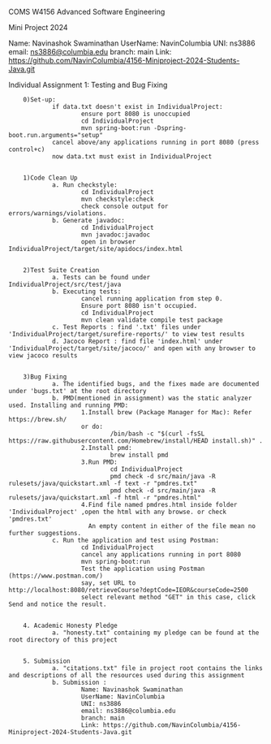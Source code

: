 COMS W4156 Advanced Software Engineering

Mini Project 2024

Name: Navinashok Swaminathan
UserName: NavinColumbia
UNI: ns3886
email: ns3886@columbia.edu
branch: main 
Link: https://github.com/NavinColumbia/4156-Miniproject-2024-Students-Java.git


Individual Assignment 1: Testing and Bug Fixing 

        0)Set-up:
                if data.txt doesn't exist in IndividualProject:
                        ensure port 8080 is unoccupied
                        cd IndividualProject
                        mvn spring-boot:run -Dspring-boot.run.arguments="setup"
                cancel above/any applications running in port 8080 (press control+c)
                now data.txt must exist in IndividualProject


        1)Code Clean Up
                a. Run checkstyle:
                        cd IndividualProject
                        mvn checkstyle:check
                        check console output for errors/warnings/violations.
                b. Generate javadoc:
                        cd IndividualProject
                        mvn javadoc:javadoc
                        open in browser IndividualProject/target/site/apidocs/index.html


        2)Test Suite Creation
                a. Tests can be found under IndividualProject/src/test/java
                b. Executing tests:
                        cancel running application from step 0.
                        Ensure port 8080 isn't occupied. 
                        cd IndividualProject
                        mvn clean validate compile test package       
                c. Test Reports : find '.txt' files under 'IndividualProject/target/surefire-reports/' to view test results
                d. Jacoco Report : find file 'index.html' under 'IndividualProject/target/site/jacoco/' and open with any browser to view jacoco results


        3)Bug Fixing
                a. The identified bugs, and the fixes made are documented under 'bugs.txt' at the root directory
                b. PMD(mentioned in assignment) was the static analyzer used. Installing and running PMD:
                        1.Install brew (Package Manager for Mac): Refer https://brew.sh/
                        or do: 
                                /bin/bash -c "$(curl -fsSL https://raw.githubusercontent.com/Homebrew/install/HEAD install.sh)" . 
                        2.Install pmd:
                                brew install pmd 
                        3.Run PMD: 
                                cd IndividualProject
                                pmd check -d src/main/java -R rulesets/java/quickstart.xml -f text -r "pmdres.txt" 
                                pmd check -d src/main/java -R rulesets/java/quickstart.xml -f html -r "pmdres.html"
                        4.Find file named pmdres.html inside folder 'IndividualProject' ,open the html with any browse. or check 'pmdres.txt'
                          An empty content in either of the file mean no further suggestions.
                c. Run the application and test using Postman:
                        cd IndividualProject
                        cancel any applications running in port 8080
                        mvn spring-boot:run 
                        Test the application using Postman (https://www.postman.com/)
                        say, set URL to http://localhost:8080/retrieveCourse?deptCode=IEOR&courseCode=2500
                        select relevant method "GET" in this case, click Send and notice the result.


        4. Academic Honesty Pledge
                a. "honesty.txt" containing my pledge can be found at the root directory of this project


        5. Submission
                a. "citations.txt" file in project root contains the links and descriptions of all the resources used during this assignment
                b. Submission :
                        Name: Navinashok Swaminathan
                        UserName: NavinColumbia
                        UNI: ns3886
                        email: ns3886@columbia.edu
                        branch: main 
                        Link: https://github.com/NavinColumbia/4156-Miniproject-2024-Students-Java.git







